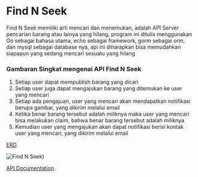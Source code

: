 # Find N Seek

Find N Seek memiliki arti mencari dan menemukan, adalah API Server pencarian barang atau lainya yang hilang, program ini ditulis menggunakan Go sebagai bahasa utama, echo sebagai framework, gorm sebagai orm, dan mysql sebagai database nya, api ini diharapkan bisa memudahkan siapapun yang sedang mencari sesuatu yang hilang

### Gambaran Singkat mengenai API Find N Seek
  1. Setiap user dapat mempublish barang yang dicari
  2. Setiap user juga dapat mengajukan barang yang ditemukan ke user yang mencari
  3. Setiap ada pengajuan, user yang mencari akan mendapatkan notifikasi berupa gambar, yang dikirim melalui email
  4. Ketika benar barang tersebut adalah miliknya maka user yang mencari bisa melakukan claim, bahwa benar barang tersebut adalah miliknya
  5. Kemudian user yang mengajukan akan dapat notifikasi berisi kontak user yang mencari, yang dikirim melalui email

[ERD](https://lucid.app/lucidchart/7d2520c7-57c8-4b63-a8f4-83c51fed858f/edit?viewport_loc=-2923%2C-2859%2C11082%2C5042%2C0_0&invitationId=inv_f1fe26c2-4691-402a-b714-395326c1e371 "Find N Seek ERD").

![Find N Seek)](https://github.com/anzalass/FindNSeek-MiniProject/assets/109114576/a0e69fad-a2b5-4519-b707-9b1da94d9f45)

[API Documentation](https://documenter.getpostman.com/view/25780742/2s9YRGy98F "Find N Seek Documentation").
